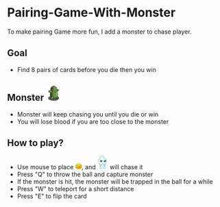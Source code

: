 # Pairing-Game-With-Monster
To make pairing Game more fun, I add a monster to chase player.

## Goal
* Find 8 pairs of cards before you die then you win

## Monster  <img src="https://github.com/garyteng/Pairing-Game-With-Monster/blob/master/resources/monster.png" width="35">
* Monster will keep chasing you until you die or win
* You will lose blood if you are too close to the monster

## How to play?
* Use mouse to place <img src="https://github.com/garyteng/Pairing-Game-With-Monster/blob/master/resources/images.png" width="15">, and <img src="https://github.com/garyteng/Pairing-Game-With-Monster/blob/master/resources/p1.png" width="25"> will chase it
* Press "Q" to throw the ball and capture monster
* If the monster is hit, the monster will be trapped in the ball for a while
* Press "W" to teleport for a short distance
* Press "E" to flip the card

